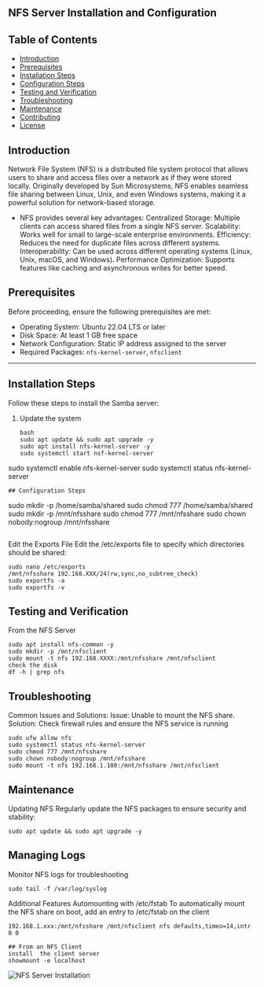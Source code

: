 ##  NFS Server Installation and Configuration
## Table of Contents
- [Introduction](#introduction)
- [Prerequisites](#prerequisites)
- [Installation Steps](#installation-steps)
- [Configuration Steps](#configuration-steps)
- [Testing and Verification](#testing-and-verification)
- [Troubleshooting](#troubleshooting)
- [Maintenance](#maintenance)
- [Contributing](#contributing)
- [License](#license)

## Introduction
Network File System (NFS) is a distributed file system protocol that allows users to share and access files over a network as if
they were stored locally. Originally developed by Sun Microsystems, NFS enables seamless file sharing between Linux, Unix, 
and even Windows systems, making it a powerful solution for network-based storage.
- NFS provides several key advantages:
Centralized Storage: Multiple clients can access shared files from a single NFS server.
Scalability: Works well for small to large-scale enterprise environments.
Efficiency: Reduces the need for duplicate files across different systems.
Interoperability: Can be used across different operating systems (Linux, Unix, macOS, and Windows).
Performance Optimization: Supports features like caching and asynchronous writes for better speed.

## Prerequisites
Before proceeding, ensure the following prerequisites are met:
- Operating System: Ubuntu 22.04 LTS or later
- Disk Space: At least 1 GB free space
- Network Configuration: Static IP address assigned to the server
- Required Packages: `nfs-kernel-server`, `nfsclient`

---

## Installation Steps
Follow these steps to install the Samba server:

1. Update the system

   ```
   bash
   sudo apt update && sudo apt upgrade -y
   sudo apt install nfs-kernel-server -y
   sudo systemctl start nsf-kernel-server
  sudo systemctl enable nfs-kernel-server
  sudo systemctl status nfs-kernel-server
  
  ```
## Configuration Steps
```
sudo mkdir -p /home/samba/shared
sudo chmod 777 /home/samba/shared
sudo mkdir -p /mnt/nfsshare
sudo chmod 777 /mnt/nfsshare
sudo chown nobody:nogroup /mnt/nfsshare

```
```
Edit the Exports File
Edit the /etc/exports file to specify which directories should be shared:
```
sudo nano /etc/exports
/mnt/nfsshare 192.168.XXX/24(rw,sync,no_subtree_check)
sudo exportfs -a
sudo exportfs -v

```
## Testing and Verification
From the NFS Server



```
sudo apt install nfs-common -y
sudo mkdir -p /mnt/nfsclient
sudo mount -t nfs 192.168.XXXX:/mnt/nfsshare /mnt/nfsclient
check the disk
df -h | grep nfs
```
## Troubleshooting
Common Issues and Solutions:
Issue: Unable to mount the NFS share.
Solution: Check firewall rules and ensure the NFS service is running

```
sudo ufw allow nfs
sudo systemctl status nfs-kernel-server
sudo chmod 777 /mnt/nfsshare
sudo chown nobody:nogroup /mnt/nfsshare
sudo mount -t nfs 192.168.1.100:/mnt/nfsshare /mnt/nfsclient

````
## Maintenance 
Updating NFS
Regularly update the NFS packages to ensure security and stability:
```
sudo apt update && sudo apt upgrade -y
```

## Managing Logs
Monitor NFS logs for troubleshooting

```
sudo tail -f /var/log/syslog
```
Additional Features
Automounting with /etc/fstab
To automatically mount the NFS share on boot, add an entry to /etc/fstab on the client

```
192.168.1.xxx:/mnt/nfsshare /mnt/nfsclient nfs defaults,timeo=14,intr 0 0

```


```
## From an NFS Client
install  the client server
showmount -e localhost
```

![NFS Server Installation](https://github.com/rukevweubio/NFS-Server-Installation-and-Configuration/raw/master/Screenshot%20(419).png)

